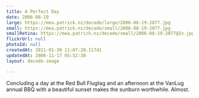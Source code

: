 ```yaml
---
title: A Perfect Day
date: 2006-08-19
large: https://mea.patrick.nz/decade/large/2006-08-19-2077.jpg
small: https://mea.patrick.nz/decade/small/2006-08-19-2077.jpg
smallRetina: https://mea.patrick.nz/decade/small/2006-08-19-2077@2x.jpg
flickrUrl: null
photoId: null
createdAt: 2011-01-30 11:07:20.11741
updatedAt: 2006-11-17 05:52:30
layout: decade-image

---
```

Concluding a day at the Red Bull Flugtag and an afternoon at the VanLug annual BBQ with a beautiful sunset makes the sunburn worthwhile. Almost.
